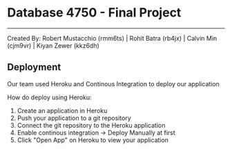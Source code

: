 # Database 4750 - Final Project

---

Created By: Robert Mustacchio (rmm6ts) | Rohit Batra (rb4jx) | Calvin Min (cjm9vr) | Kiyan Zewer (kkz6dh)

## Deployment

Our team used Heroku and Continous Integration to deploy our application

How do deploy using Heroku:
1. Create an application in Heroku
2. Push your application to a git repository
3. Connect the git repository to the Heroku application
4. Enable continous integration -> Deploy Manually at first
5. Click "Open App" on Heroku to view your application
